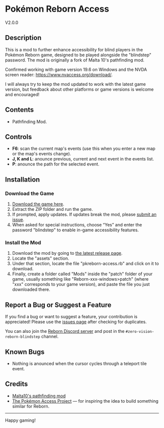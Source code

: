 # Pokémon Reborn Access

V2.0.0

## Description

This is a mod to further enhance accessibility for blind players in the Pokémon Reborn game, designed to be played alongside the "blindstep" password. The mod is originally a fork of Malta 10's pathfinding mod.

Confirmed working with game version 19.6 on Windows and the NVDA screen reader: <https://www.nvaccess.org/download/>.

I will always try to keep the mod updated to work with the latest game version, but feedback about other platforms or game versions is welcome and encouraged!

## Contents

- Pathfinding Mod.

## Controls

- **F6**: scan the current map's events (use this when you enter a new map or the map's events change).
- **J, K and L**: anounce previous, current and next event in the events list.
- **P**: anounce the path for the selected event.

## Installation

### Download the Game

1. [Download the game here](https://www.rebornevo.com/pr/index.html/).
2. Extract the ZIP folder and run the game.
3. If prompted, apply updates. If updates break the mod, please [submit an issue](https://github.com/fclorenzo/pkreborn-access/issues).
4. When asked for special instructions, choose “Yes” and enter the password "blindstep" to enable in-game accessibility features.

### Install the Mod

1. Download the mod by going to [the latest release page](https://github.com/fclorenzo/pkreborn-access/releases/latest).
2. Locate the "assets" section.
3. Under that section, locate the file "pkreborn-access.rb" and click on it to download.
4. Finally, create a folder called "Mods" inside the "patch" folder of your game, usually something like "Reborn-xxx-windows>patch" (where "xxx" corresponds to your game version), and paste the file you just downloaded there.

## Report a Bug or Suggest a Feature

If you find a bug or want to suggest a feature, your contribution is appreciated! Please use the [issues page](https://github.com/fclorenzo/pkreborn-access/issues) after checking for duplicates.

You can also join the [Reborn Discord server](https://www.rebornevo.com/discord/invite/rebornevo/) and post in the `#zero-vision-reborn-blindstep` channel.

## Known Bugs

- Nothing is anounced when the cursor cycles through a teleport tile event.

## Credits

- [Malta10's pathfinding mod](https://www.rebornevo.com/forums/topic/55210-accessibility-mod-pack-reborn/)
- [The Pokémon Access Project](https://github.com/nuive/pokemon-access) — for inspiring the idea to build something similar for Reborn.

---

Happy gaming!
